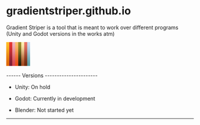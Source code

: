# gradientstriper.github.io

Gradient Striper is a tool that is meant to work over different programs (Unity and Godot versions in the works atm)

![alt text](https://raw.githubusercontent.com/GradientStriper/gradientstriper.github.io/refs/heads/main/Images/8.png)

------ Versions ----------------------

- Unity: On hold

- Godot: Currently in development

- Blender: Not started yet

--------------------------------------
